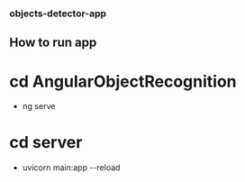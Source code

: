 ### objects-detector-app

## How to run app

# cd AngularObjectRecognition
- ng serve

# cd server
- uvicorn main:app --reload